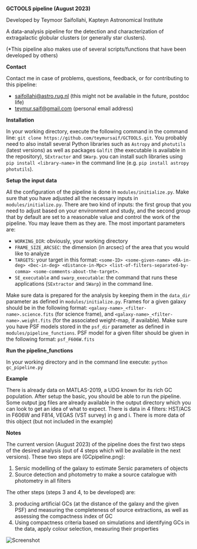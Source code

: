 **GCTOOLS pipeline (August 2023)**

Developed by Teymoor Saifollahi, Kapteyn Astronomical Institute

A data-analysis pipeline for the detection and characterization of extragalactic globular clusters (or generally star clusters).

(*This pipeline also makes use of several scripts/functions that have been developed by others)

**Contact**

Contact me in case of problems, questions, feedback, or for contributing to this pipeline:
- saifollahi@astro.rug.nl (this might not be available in the future, postdoc life)
- teymur.saif@gmail.com (personal email address)


**Installation**

In your working directory, execute the following command in the command line:
`git clone https://github.com/teymursaif/GCTOOLS.git`. You probably need to also install several Python libraries such as `Astropy` and `photutils` (latest versions) as well as packages `Galfit` (the executable is available in the repository), `SExtractor` and `SWarp`. you can install such libraries using `pip install <library-name>` in the command line (e.g. `pip install astropy photutils`).


**Setup the input data**

All the configuration of the pipeline is done in `modules/initialize.py`. Make sure that you have adjusted all the necessary inputs in `modules/initialize.py`. There are two kind of inputs: the first group that you need to adjust based on your environment and study, and the second group that by default are set to a reasonable value and control the work of the pipeline. You may leave them as they are. The most important parameters are:

- `WORKING_DIR`: obviously, your working directory
- `FRAME_SIZE_ARCSEC`: the dimension (in arcsec) of the area that you would like to analyze
- `TARGETS`: your target in this format: `<some-ID> <some-given-name> <RA-in-deg> <Dec-in-deg> <distance-in-Mpc> <list-of-filters-separated-by-comma> <some-comments-about-the-target>`.
- `SE_executable` and `swarp_executable`: the command that runs these applications (`SExtractor` and `SWarp`) in the command line.

Make sure data is prepared for the analysis by keeping them in the `data_dir` parameter as defined in `modules/initialize.py`. Frames for a given galaxy should be in the following format:
`<galaxy-name>_<filter-name>.science.fits` (for science frame), and `<galaxy-name>_<filter-name>.weight.fits` (for the associated weight-map, if available). Make sure you have PSF models stored in the `psf_dir` parameter as defined in `modules/pipeline_functions`. PSF model for a given filter should be given in the following format: `psf_F606W.fits`


**Run the pipeline_functions**

In your working directory and in the command line execute: `python gc_pipeline.py`


**Example**

There is already data on MATLAS-2019, a UDG known for its rich GC population. After setup the basic, you should be able to run the pipeline. Some output jpg files are already available in the output directory which you can look to get an idea of what to expect. There is data in 4 filters: HST/ACS in F606W and F814, VEGAS (VST survey) in g and i. There is more data of this object (but not included in the example)


**Notes**

The current version (August 2023) of the pipeline does the first two steps of the desired analysis (out of 4 steps which will be available in the next versions). These two steps are (GCpipeline.png):

1. Sersic modelling of the galaxy to estimate Sersic parameters of objects
2. Source detection and photometry to make a source catalogue with photometry in all filters

The other steps (steps 3 and 4, to be developed) are:

3. producing artificial GCs (at the distance of the galaxy and the given PSF) and measuring the completeness of source extractions, as well as assessing the compactness index of GC
4. Using compactness criteria based on simulations and identifying GCs in the data, apply colour selection, measuring their properties

![Screenshot](https://raw.githubusercontent.com/teymursaif/GCTOOLS/main/gc_pipeline.png)

